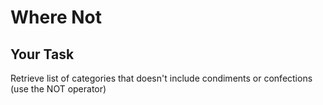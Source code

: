 # Where Not

## Your Task
Retrieve list of categories that doesn't include condiments or confections (use the NOT operator)
